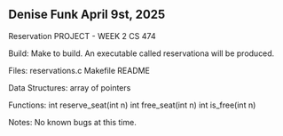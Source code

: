 Denise Funk
April 9st, 2025
----------------------------------------------------------
Reservation PROJECT - WEEK 2 CS 474

Build:
    Make to build. An executable called reservationa will be produced.

Files:
    reservations.c
    Makefile
    README  
    
Data Structures:
    array of pointers

Functions:
     int reserve_seat(int n)
     int free_seat(int n)
     int is_free(int n)

Notes:
    No known bugs at this time.